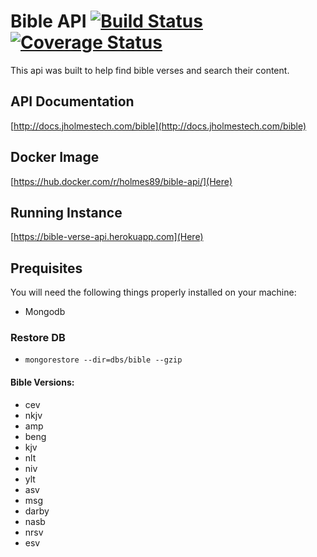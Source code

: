 # Bible API [![Build Status](https://travis-ci.org/Holmes89/bible-api.svg?branch=master)](https://travis-ci.org/Holmes89/bible-api) [![Coverage Status](https://coveralls.io/repos/github/Holmes89/bible-api/badge.svg?branch=master)](https://coveralls.io/github/Holmes89/bible-api?branch=master)

This api was built to help find bible verses and search their content. 

## API Documentation

[http://docs.jholmestech.com/bible](http://docs.jholmestech.com/bible)

## Docker Image
[https://hub.docker.com/r/holmes89/bible-api/](Here)

## Running Instance
[https://bible-verse-api.herokuapp.com](Here)

## Prequisites

You will need the following things properly installed on your machine:

* Mongodb

### Restore DB
* `mongorestore --dir=dbs/bible --gzip`

#### Bible Versions:

* cev
* nkjv
* amp
* beng
* kjv
* nlt
* niv
* ylt
* asv
* msg
* darby
* nasb
* nrsv
* esv


